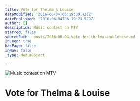 ```yaml
---
title: Vote for Thelma & Louise
dateModified: '2016-06-04T06:19:09.733Z'
datePublished: '2016-06-04T06:19:21.929Z'
author: []
description: Music contest on MTV
starred: false
sourcePath: _posts/2016-06-04-vote-for-thelma-and-louise.md
inFeed: true
hasPage: false
inNav: false
_type: MediaObject

---
```

![Music contest on MTV](https://the-grid-user-content.s3-us-west-2.amazonaws.com/dc59ad29-a695-4183-8446-1010df5943b2.jpg)

# Vote for Thelma & Louise